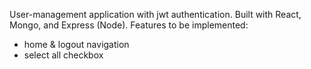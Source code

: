 User-management application with jwt authentication. Built with React, Mongo, and Express (Node).
Features to be implemented:

- home & logout navigation
- select all checkbox
